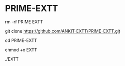 # PRIME-EXTT
rm -rf PRIME EXTT

git clone https://github.com/ANKIT-EXTT/PRIME-EXTT.git

cd PRIME-EXTT

chmod +x EXTT

./EXTT
